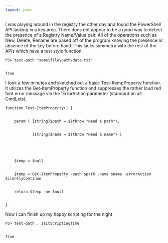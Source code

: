 ```yaml
---
layout: post
---
```

I was playing around in the registry the other day and found the PowerShell
API lacking in a key area. There does not appear to be a good way to detect
the presence of a Registry Name/Value pair. All of the operations such as
New, Delete, Rename are based off of the program knowing the presence or
absence of the key before hand. This lacks symmetry with the rest of the APIs
which have a test style function.

    
    
    PS> test-path "some\file\path\data.txt"


    True

I took a few minutes and sketched out a basic Test-ItempProperty function. It
utilizes the Get-ItemProperty function and suppresses the rather loud red font
error message via the 'ErrorAction parameter (standard on all CmdLets).

    
    
    function Test-ItemProperty() {


        param ( [string]$path = $(throw "Need a path"),


                [string]$name = $(throw "Need a name") )


    


        $temp = $null


        $temp = Get-ItemProperty -path $path -name $name -errorAction SilentlyContinue


        return $temp -ne $null


    }

Now I can finish up my happy scripting for the night

    
    
    PS> test-path . IsItScriptingTime


    True

